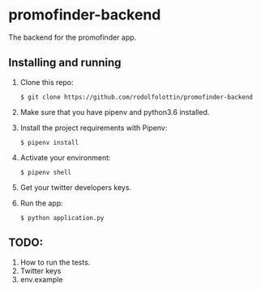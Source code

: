 # promofinder-backend

The backend for the promofinder app.

## Installing and running

1. Clone this repo:

    ```
    $ git clone https://github.com/rodolfolottin/promofinder-backend
    ```

2. Make sure that you have pipenv and python3.6 installed.

3. Install the project requirements with Pipenv:

    ```
    $ pipenv install
    ```

4. Activate your environment:

    ```
    $ pipenv shell
    ```

5. Get your twitter developers keys.

6. Run the app:

    ```
    $ python application.py
    ```

## TODO:
1. How to run the tests.
2. Twitter keys
3. env.example

